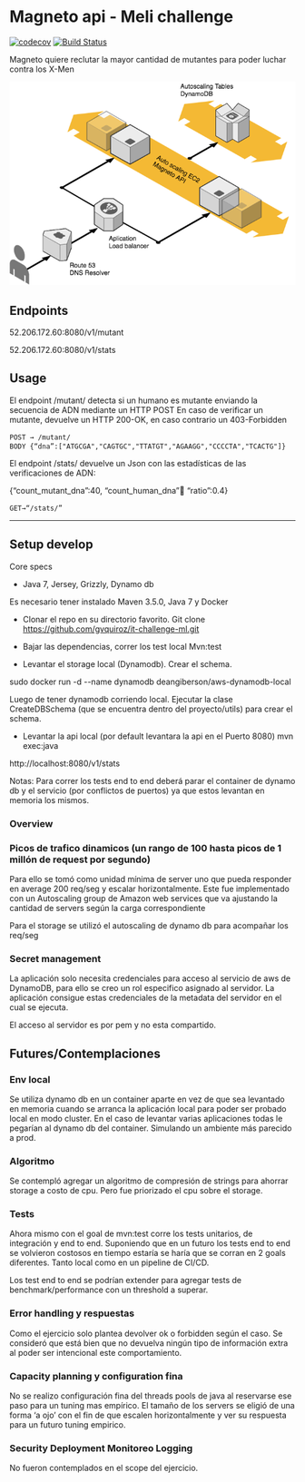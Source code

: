 # Magneto api - Meli challenge

[![codecov](https://codecov.io/gh/gvquiroz/it-challenge-ml/branch/master/graph/badge.svg)](https://codecov.io/gh/gvquiroz/it-challenge-ml)
[![Build Status](https://travis-ci.org/gvquiroz/it-challenge-ml.svg?branch=master)](https://travis-ci.org/gvquiroz/it-challenge-ml)

Magneto quiere reclutar la mayor cantidad de mutantes para poder luchar contra los X-Men

![Screenshot](diagram/arch.png)

## Endpoints
52.206.172.60:8080/v1/mutant

52.206.172.60:8080/v1/stats

## Usage

El endpoint /mutant/ detecta si un humano es mutante enviando la secuencia de ADN mediante un HTTP POST
En caso de verificar un mutante, devuelve un HTTP 200-OK, en caso contrario un 403-Forbidden

```
POST → /mutant/ 
BODY {“dna”:["ATGCGA","CAGTGC","TTATGT","AGAAGG","CCCCTA","TCACTG"]}
```

El endpoint /stats/ devuelve un Json con las estadísticas de las verificaciones de ADN: 

{“count_mutant_dna”:40, “count_human_dna”:100: “ratio”:0.4}

```
GET→“/stats/” 
```



---

## Setup develop
Core specs
- Java 7, Jersey, Grizzly, Dynamo db

Es necesario tener instalado Maven 3.5.0, Java 7 y Docker

- Clonar el repo en su directorio favorito.
Git clone https://github.com/gvquiroz/it-challenge-ml.git

- Bajar las dependencias, correr los test local
Mvn:test

- Levantar el storage local (Dynamodb). Crear el schema.

sudo docker run -d --name dynamodb deangiberson/aws-dynamodb-local

Luego de tener dynamodb corriendo local. Ejecutar la clase CreateDBSchema (que se encuentra dentro del proyecto/utils) para crear el schema.

- Levantar la api local (por default levantara la api en el Puerto 8080)
mvn exec:java

http://localhost:8080/v1/stats

Notas: Para correr los tests end to end deberá parar el container de dynamo db y el servicio (por conflictos de puertos) ya que estos levantan en memoria los mismos.

### Overview

### Picos de trafico dinamicos (un rango de 100 hasta picos de 1 millón de request por segundo)

Para ello se tomó como unidad mínima de server uno que pueda responder en average 200 req/seg y escalar horizontalmente. Este fue implementado con un Autoscaling group de Amazon web services que va ajustando la cantidad de servers según la carga correspondiente

Para el storage se utilizó el autoscaling de dynamo db para acompañar los req/seg

### Secret management
La aplicación solo necesita credenciales para acceso al servicio de aws de DynamoDB, para ello se creo un rol especifico asignado al servidor. La aplicación consigue estas credenciales de la metadata del servidor en el cual se ejecuta.

El acceso al servidor es por pem y no esta compartido.

## Futures/Contemplaciones

### Env local 
Se utiliza dynamo db en un container aparte en vez de que sea levantado en memoria cuando se arranca la aplicación local para poder ser probado local en modo cluster. En el caso de levantar varias aplicaciones todas le pegarían al dynamo db del container. Simulando un ambiente más parecido a prod.

### Algoritmo 
Se contempló agregar un algoritmo de compresión de strings para ahorrar storage a costo de cpu. Pero fue priorizado el cpu sobre el storage.

### Tests
Ahora mismo con el goal de mvn:test corre los tests unitarios, de integración y end to end. Suponiendo que en un futuro los tests end to end se volvieron costosos en tiempo estaría se haría que se corran en 2 goals diferentes. Tanto local como en un pipeline de CI/CD.

Los test end to end se podrían extender para agregar tests de benchmark/performance con un threshold a superar.

### Error handling y respuestas
Como el ejercicio solo plantea devolver ok o forbidden según el caso. Se consideró que está bien que no devuelva ningún tipo de información extra al poder ser intencional este comportamiento.

### Capacity planning y configuration fina
No se realizo configuración fina del threads pools de java al reservarse ese paso para un tuning mas empírico.
El tamaño de los servers se eligió de una forma ‘a ojo’ con el fin de que escalen horizontalmente y ver su respuesta para un futuro tuning empirico.

### Security Deployment Monitoreo Logging
No fueron contemplados en el scope del ejercicio.
